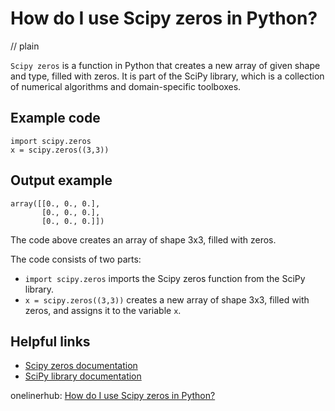 # How do I use Scipy zeros in Python?
// plain

`Scipy zeros` is a function in Python that creates a new array of given shape and type, filled with zeros. It is part of the SciPy library, which is a collection of numerical algorithms and domain-specific toolboxes.

## Example code

```
import scipy.zeros
x = scipy.zeros((3,3))
```
## Output example

```
array([[0., 0., 0.],
       [0., 0., 0.],
       [0., 0., 0.]])
```
The code above creates an array of shape 3x3, filled with zeros.

The code consists of two parts:
- `import scipy.zeros` imports the Scipy zeros function from the SciPy library.
- `x = scipy.zeros((3,3))` creates a new array of shape 3x3, filled with zeros, and assigns it to the variable `x`.

## Helpful links
- [Scipy zeros documentation](https://docs.scipy.org/doc/scipy/reference/generated/scipy.zeros.html)
- [SciPy library documentation](https://docs.scipy.org/doc/scipy/reference/index.html)

onelinerhub: [How do I use Scipy zeros in Python?](https://onelinerhub.com/python-scipy/how-do-i-use-scipy-zeros-in-python)